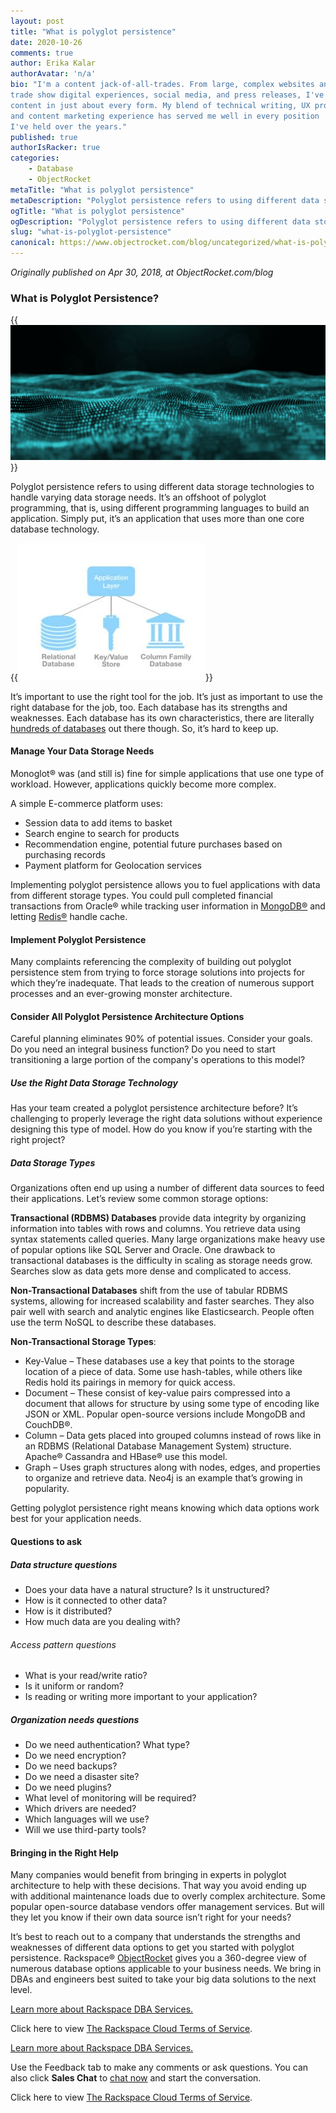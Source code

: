 ```yaml
---
layout: post
title: "What is polyglot persistence"
date: 2020-10-26
comments: true
author: Erika Kalar
authorAvatar: 'n/a'
bio: "I'm a content jack-of-all-trades. From large, complex websites and apps to 
trade show digital experiences, social media, and press releases, I've delivered 
content in just about every form. My blend of technical writing, UX product writing,
and content marketing experience has served me well in every position 
I've held over the years."
published: true
authorIsRacker: true
categories:
    - Database
    - ObjectRocket
metaTitle: "What is polyglot persistence"
metaDescription: "Polyglot persistence refers to using different data storage technologies to handle varying data storage needs."
ogTitle: "What is polyglot persistence"
ogDescription: "Polyglot persistence refers to using different data storage technologies to handle varying data storage needs."
slug: "what-is-polyglot-persistence"
canonical: https://www.objectrocket.com/blog/uncategorized/what-is-polyglot-persistence/
---
```


*Originally published on Apr 30, 2018, at ObjectRocket.com/blog*

<!--more-->

### What is Polyglot Persistence?

{{<img src="picture1.png" title="" alt="">}}

Polyglot persistence refers to using different data storage technologies to handle varying data storage needs. It’s an offshoot of polyglot programming, that is, using different programming languages to build an application. Simply put, it’s an application that uses more than one core database technology.

{{<img src="picture2.jpg" title="" alt="">}}

It’s important to use the right tool for the job. It’s just as important to use the right database for the job, too. Each database has its strengths and weaknesses. Each database has its own characteristics, there are literally [hundreds of databases](https://www.objectrocket.com/blog/uncategorized/what-is-polyglot-persistence/) out there though. So, it’s hard to keep up.

#### Manage Your Data Storage Needs

Monoglot&reg; was (and still is) fine for simple applications that use one type of workload. However, applications quickly become more complex.

A simple E-commerce platform uses:

* Session data to add items to basket
* Search engine to search for products
* Recommendation engine, potential future purchases based on purchasing records
* Payment platform for Geolocation services

Implementing polyglot persistence allows you to fuel applications with data from different storage types. You could pull completed financial transactions from Oracle&reg; while tracking user information in [MongoDB&reg;](https://www.objectrocket.com/managed-mongodb/) and letting [Redis&reg;](https://www.objectrocket.com/managed-redis/) handle cache.

#### Implement Polyglot Persistence

Many complaints referencing the complexity of building out polyglot persistence stem from trying to force storage solutions into projects for which they’re inadequate. That leads to the creation of numerous support processes and an ever-growing monster architecture.   

#### Consider All Polyglot Persistence Architecture Options

Careful planning eliminates 90% of potential issues. Consider your goals. Do you need an integral business function? Do you need to start transitioning a large portion of the company's operations to this model?

##### Use the Right Data Storage Technology

Has your team created a polyglot persistence architecture before? It’s challenging to properly leverage the right data solutions without experience designing this type of model. How do you know if you’re starting with the right project?

##### Data Storage Types

Organizations often end up using a number of different data sources to feed their applications. Let’s review some common storage options:

**Transactional (RDBMS) Databases** provide data integrity by organizing information into tables with rows and columns. You retrieve data using syntax statements called queries. Many large organizations make heavy use of popular options like SQL Server and Oracle. One drawback to transactional databases is the difficulty in scaling as storage needs grow. Searches slow as data gets more dense and complicated to access.

**Non-Transactional Databases** shift from the use of tabular RDBMS systems, allowing for increased scalability and faster searches. They also pair well with search and analytic engines like Elasticsearch. People often use the term NoSQL to describe these databases. 

**Non-Transactional Storage Types**:

* Key-Value – These databases use a key that points to the storage location of a piece of data. Some use hash-tables, while others like Redis hold its pairings in memory for quick access.
* Document –  These consist of key-value pairs compressed into a document that allows for structure by using some type of encoding like JSON or XML. Popular open-source versions include MongoDB and CouchDB&reg;.  
* Column – Data gets placed into grouped columns instead of rows like in an RDBMS (Relational Database Management System) structure. Apache&reg; Cassandra and HBase&reg; use this model.
* Graph – Uses graph structures along with nodes, edges, and properties to organize and retrieve data. Neo4j is an example that’s growing in popularity.

Getting polyglot persistence right means knowing which data options work best for your application needs.

#### Questions to ask

##### Data structure questions

* Does your data have a natural structure? Is it unstructured?
* How is it connected to other data?
* How is it distributed?
* How much data are you dealing with?

###### Access pattern questions

* What is your read/write ratio?
* Is it uniform or random?
* Is reading or writing more important to your application?

##### Organization needs questions

* Do we need authentication? What type?
* Do we need encryption?
* Do we need backups?
* Do we need a disaster site?
* Do we need plugins?
* What level of monitoring will be required?
* Which drivers are needed?
* Which languages will we use?
* Will we use third-party tools?

#### Bringing in the Right Help

Many companies would benefit from bringing in experts in polyglot architecture to help with these decisions. That way you avoid ending up with additional maintenance loads due to overly complex architecture. Some popular open-source database vendors offer management services. But will they let you know if their own data source isn’t right for your needs?

It’s best to reach out to a company that understands the strengths and weaknesses of different data options to get you started with polyglot persistence. Rackspace&reg; [ObjectRocket](https://www.objectrocket.com/services/) gives you a 360-degree view of numerous database options applicable to your business needs. We bring in DBAs and engineers best suited to take your big data solutions to the next level.

<a class="cta purple" id="cta" href="https://www.rackspace.com/data/dba-services">Learn more about Rackspace DBA Services.</a>

Click here to view [The Rackspace Cloud Terms of Service](https://www.rackspace.com/cloud/legal/).







<a class="cta blue" id="cta" href="https://www.rackspace.com/data/dba-services">Learn more about Rackspace DBA Services.</a>



Use the Feedback tab to make any comments or ask questions. You can also click
**Sales Chat** to [chat now](https://www.rackspace.com/) and start the conversation.

Click here to view [The Rackspace Cloud Terms of Service](https://www.rackspace.com/cloud/legal/).

